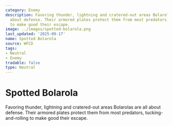 ```yaml
---
category: Enemy
description: Favoring thunder, lightning and cratered-out areas Bolarolas are all
  about defense. Their armored plates protect them from most predators, tucking-and-rolling
  to make good their escape.
image: ../images/spotted-bolarola.png
last_updated: '2025-09-17'
name: Spotted Bolarola
source: WFCD
tags:
- Neutral
- Enemy
tradable: false
type: Neutral
---
```


# Spotted Bolarola

Favoring thunder, lightning and cratered-out areas Bolarolas are all about defense. Their armored plates protect them from most predators, tucking-and-rolling to make good their escape.

